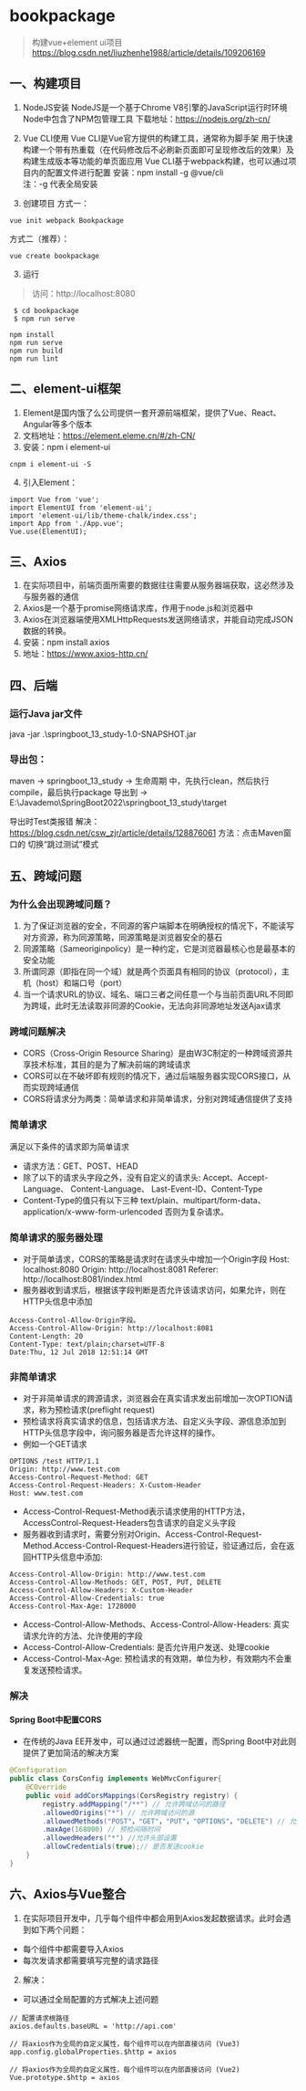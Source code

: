 # bookpackage
> 构建vue+element ui项目 
> https://blog.csdn.net/liuzhenhe1988/article/details/109206169

## 一、构建项目
1. NodeJS安装
NodeJS是一个基于Chrome V8引擎的JavaScript运行时环境
Node中包含了NPM包管理工具
下载地址：https://nodejs.org/zh-cn/

2. Vue CLI使用
Vue CLI是Vue官方提供的构建工具，通常称为脚手架
用于快速构建一个带有热重载（在代码修改后不必刷新页面即可呈现修改后的效果）及构建生成版本等功能的单页面应用
Vue CLI基于webpack构建，也可以通过项目内的配置文件进行配置
安装：npm install -g @vue/cli  
注：-g 代表全局安装

3. 创建项目
方式一：
```
vue init webpack Bookpackage
```
方式二（推荐）：
```
vue create bookpackage
```
3. 运行
> 访问：http://localhost:8080
```
 $ cd bookpackage
 $ npm run serve
```

```
npm install
npm run serve
npm run build
npm run lint
```

## 二、element-ui框架
1. Element是国内饿了么公司提供一套开源前端框架，提供了Vue、React、Angular等多个版本
2. 文档地址：https://element.eleme.cn/#/zh-CN/
3. 安装：npm i element-ui
```
cnpm i element-ui -S
```
4. 引入Element：
```
import Vue from 'vue';
import ElementUI from 'element-ui';
import 'element-ui/lib/theme-chalk/index.css';
import App from './App.vue';
Vue.use(ElementUI);
```

## 三、Axios
1. 在实际项目中，前端页面所需要的数据往往需要从服务器端获取，这必然涉及与服务器的通信
2. Axios是一个基于promise网络请求库，作用于node.js和浏览器中
3. Axios在浏览器端使用XMLHttpRequests发送网络请求，并能自动完成JSON数据的转换。
4. 安装：npm install axios
5. 地址：https://www.axios-http.cn/


## 四、后端
### 运行Java jar文件
java -jar .\springboot_13_study-1.0-SNAPSHOT.jar

### 导出包：
maven -> springboot_13_study -> 生命周期 中，先执行clean，然后执行compile，最后执行package
  导出到  -> E:\Javademo\SpringBoot2022\springboot_13_study\target

导出时Test类报错
解决：https://blog.csdn.net/csw_zjr/article/details/128876061
方法：点击Maven窗口的  切换“跳过测试”模式

## 五、跨域问题
### 为什么会出现跨域问题？
1. 为了保证浏览器的安全，不同源的客户端脚本在明确授权的情况下，不能读写对方资源，称为同源策略，同源策略是浏览器安全的基石
2. 同源策略（Sameoriginpolicy）是一种约定，它是浏览器最核心也是最基本的安全功能
3. 所谓同源（即指在同一个域）就是两个页面具有相同的协议（protocol），主机（host）和端口号（port）
4. 当一个请求URL的协议、域名、端口三者之间任意一个与当前页面URL不同即为跨域，此时无法读取非同源的Cookie，无法向非同源地址发送Ajax请求

### 跨域问题解决
- CORS（Cross-Origin Resource Sharing）是由W3C制定的一种跨域资源共享技术标准，其目的是为了解决前端的跨域请求
- CORS可以在不破坏即有规则的情况下，通过后端服务器实现CORS接口，从而实现跨域通信
- CORS将请求分为两类：简单请求和非简单请求，分别对跨域通信提供了支持
### 简单请求
满足以下条件的请求即为简单请求
- 请求方法：GET、POST、HEAD
- 除了以下的请求头字段之外，没有自定义的请求头:
Accept、Accept-Language、 Content-Language、 Last-Event-ID、Content-Type
- Content-Type的值只有以下三种
text/plain、multipart/form-data、application/x-www-form-urlencoded
否则为复杂请求。
### 简单请求的服务器处理
- 对于简单请求，CORS的策略是请求时在请求头中增加一个Origin字段
Host: localhost:8080
Origin: http://localhost:8081
Referer: http://localhost:8081/index.html
- 服务器收到请求后，根据该字段判断是否允许该请求访问，如果允许，则在HTTP头信息中添加
```
Access-Control-Allow-Origin字段。
Access-Control-Allow-Origin: http://localhost:8081
Content-Length: 20
Content-Type: text/plain;charset=UTF-8
Date:Thu, 12 Jul 2018 12:51:14 GMT
```
### 非简单请求
- 对于非简单请求的跨源请求，浏览器会在真实请求发出前增加一次OPTION请求，称为预检请求(preflight request)
- 预检请求将真实请求的信息，包括请求方法、自定义头字段、源信息添加到HTTP头信息字段中，询问服务器是否允许这样的操作。
- 例如一个GET请求
```
OPTIONS /test HTTP/1.1
Origin: http://www.test.com
Access-Control-Request-Method: GET
Access-Control-Request-Headers: X-Custom-Header
Host: www.test.com
```
- Access-Control-Request-Method表示请求使用的HTTP方法，AccessControl-Request-Headers包含请求的自定义头字段
- 服务器收到请求时，需要分别对Origin、Access-Control-Request-Method.Access-Control-Request-Headers进行验证，验证通过后，会在返回HTTP头信息中添加:
```
Access-Control-Allow-Origin: http://www.test.com
Access-Control-Allow-Methods: GET, POST, PUT, DELETE
Access-Control-Allow-Headers: X-Custom-Header
Access-Control-Allow-Credentials: true
Access-Control-Max-Age: 1728000
```
- Access-Control-Allow-Methods、Access-Control-Allow-Headers: 真实请求允许的方法、允许使用的字段
- Access-Control-Allow-Credentials: 是否允许用户发送、处理cookie
- Access-Control-Max-Age: 预检请求的有效期，单位为秒，有效期内不会重复发送预检请求。

### 解决
#### Spring Boot中配置CORS
- 在传统的Java EE开发中，可以通过过滤器统一配置，而Spring Boot中对此则提供了更加简洁的解决方案
```java
@Configuration
public class CorsConfig implements WebMvcConfigurer{
    @COverride
    public void addCorsMappings(CorsRegistry registry) {
        registry.addMapping("/**") // 允许跨域访问的路径
        .allowedOrigins("*") // 允许跨域访问的源
        .allowedMethods("POST"，"GET"，"PUT"，"OPTIONS"，"DELETE") // 允许请求方法
        .maxAge(168000) // 预检间隔时间
        .allowedHeaders("*") //允许头部设置
        .allowCredentials(true);// 是否发送cookie
    }
}
```

## 六、Axios与Vue整合
1. 在实际项目开发中，几乎每个组件中都会用到Axios发起数据请求。此时会遇到如下两个问题：
- 每个组件中都需要导入Axios
- 每次发请求都需要填写完整的请求路径
2. 解决：
- 可以通过全局配置的方式解决上述问题
```
// 配置请求根路径
axios.defaults.baseURL = 'http://api.com'

// 将axios作为全局的自定义属性，每个组件可以在内部直接访问 (Vue3)
app.config.globalProperties.$http = axios

// 将axios作为全局的自定义属性，每个组件可以在内部直接访问 (Vue2)
Vue.prototype.$http = axios
```
